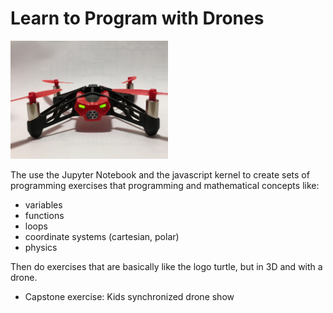 # Learn to Program with Drones

<img src="images/parrot-drone.jpg" width="50%"/>


The use the Jupyter Notebook and the javascript kernel to create sets of programming exercises that programming and mathematical concepts like:

* variables
* functions
* loops
* coordinate systems (cartesian, polar)
* physics

Then do exercises that are basically like the logo turtle, but in 3D and with a drone.

* Capstone exercise: Kids synchronized drone show
